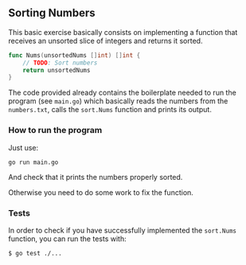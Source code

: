 ## Sorting Numbers

This basic exercise basically consists on implementing a function that receives an unsorted slice of integers and returns
it sorted.

```go
func Nums(unsortedNums []int) []int {
	// TODO: Sort numbers
	return unsortedNums
}
```

The code provided already contains the boilerplate needed to run the program (see `main.go`) which basically
reads the numbers from the `numbers.txt`, calls the `sort.Nums` function and prints its output.

### How to run the program

Just use:

```shell script
go run main.go
```

And check that it prints the numbers properly sorted.

Otherwise you need to do some work to fix the function.

### Tests

In order to check if you have successfully implemented the `sort.Nums` function, you can run the tests with:

```shell script
$ go test ./...
```